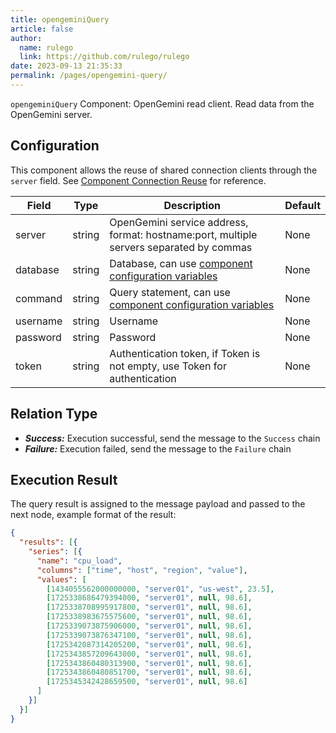 ```yaml
---
title: opengeminiQuery
article: false
author: 
  name: rulego
  link: https://github.com/rulego/rulego
date: 2023-09-13 21:35:33
permalink: /pages/opengemini-query/
---
```


`opengeminiQuery` Component: <Badge text="v0.24.0+"/> OpenGemini read client. Read data from the OpenGemini server.

## Configuration

This component allows the reuse of shared connection clients through the `server` field. See [Component Connection Reuse](/en/pages/baa05d/) for reference.

| Field    | Type   | Description                                                                             | Default |
|----------|--------|-----------------------------------------------------------------------------------------|---------|
| server   | string | OpenGemini service address, format: hostname:port, multiple servers separated by commas | None    |
| database | string | Database, can use [component configuration variables](/en/pages/baa05c/)                | None    |
| command  | string | Query statement, can use [component configuration variables](/en/pages/baa05c/)         | None    |
| username | string | Username                                                                                | None    |
| password | string | Password                                                                                | None    |
| token    | string | Authentication token, if Token is not empty, use Token for authentication               | None    |

## Relation Type

- ***Success:*** Execution successful, send the message to the `Success` chain
- ***Failure:*** Execution failed, send the message to the `Failure` chain

## Execution Result

The query result is assigned to the message payload and passed to the next node, 
example format of the result:

```json
{
  "results": [{
    "series": [{
      "name": "cpu_load",
      "columns": ["time", "host", "region", "value"],
      "values": [
        [1434055562000000000, "server01", "us-west", 23.5],
        [1725338686479394000, "server01", null, 98.6],
        [1725338708995917800, "server01", null, 98.6],
        [1725338983675575600, "server01", null, 98.6],
        [1725339073875906000, "server01", null, 98.6],
        [1725339073876347100, "server01", null, 98.6],
        [1725342087314205200, "server01", null, 98.6],
        [1725343857209643000, "server01", null, 98.6],
        [1725343860480313900, "server01", null, 98.6],
        [1725343860480851700, "server01", null, 98.6],
        [1725345342428659500, "server01", null, 98.6]
      ]
    }]
  }]
}
```